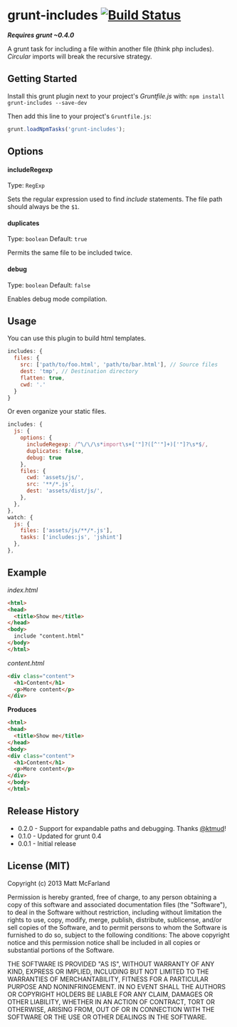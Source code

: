 # grunt-includes [![Build Status](https://travis-ci.org/vanetix/grunt-includes.png)](https://travis-ci.org/vanetix/grunt-includes)
***Requires grunt ~0.4.0***

A grunt task for including a file within another file (think php includes). *Circular* imports will break the recursive strategy.

## Getting Started
Install this grunt plugin next to your project's *Gruntfile.js* with: `npm install grunt-includes --save-dev`

Then add this line to your project's `Gruntfile.js`:

```javascript
grunt.loadNpmTasks('grunt-includes');
```

## Options
#### includeRegexp
Type: `RegExp`

Sets the regular expression used to find *include* statements. The file path should always be the `$1`.

#### duplicates
Type: `boolean`
Default: `true`

Permits the same file to be included twice.

#### debug
Type: `boolean`
Default: `false`

Enables debug mode compilation.

## Usage

You can use this plugin to build html templates.

```javascript
includes: {
  files: {
    src: ['path/to/foo.html', 'path/to/bar.html'], // Source files
    dest: 'tmp', // Destination directory
    flatten: true,
    cwd: '.'
  }
}
```

Or even organize your static files.

```javascript
includes: {
  js: {
    options: {
      includeRegexp: /^\/\/\s*import\s+['"]?([^'"]+)['"]?\s*$/,
      duplicates: false,
      debug: true
    },
    files: {
      cwd: 'assets/js/',
      src: '**/*.js',
      dest: 'assets/dist/js/',
    },
  },
},
watch: {
  js: {
    files: ['assets/js/**/*.js'],
    tasks: ['includes:js', 'jshint']
  }, 
},
```

## Example
*index.html*
```html
<html>
<head>
  <title>Show me</title>
</head>
<body>
  include "content.html"
</body>
</html>
```
*content.html*
```html
<div class="content">
  <h1>Content</h1>
  <p>More content</p>
</div>
```
**Produces**
```html
<html>
<head>
  <title>Show me</title>
</head>
<body>
<div class="content">
  <h1>Content</h1>
  <p>More content</p>
</div> 
</body>
</html>
```

## Release History
- 0.2.0 - Support for expandable paths and debugging. Thanks [@ktmud](https://github.com/ktmud)!
- 0.1.0 - Updated for grunt 0.4
- 0.0.1 - Initial release

## License (MIT)
Copyright (c) 2013 Matt McFarland  

Permission is hereby granted, free of charge, to any person obtaining a copy of this software and associated documentation files (the "Software"), to deal in the Software without restriction, including without limitation the rights to use, copy, modify, merge, publish, distribute, sublicense, and/or sell copies of the Software, and to permit persons to whom the Software is furnished to do so, subject to the following conditions: The above copyright notice and this permission notice shall be included in all copies or substantial portions of the Software.

THE SOFTWARE IS PROVIDED "AS IS", WITHOUT WARRANTY OF ANY KIND, EXPRESS OR IMPLIED, INCLUDING BUT NOT LIMITED TO THE WARRANTIES OF MERCHANTABILITY, FITNESS FOR A PARTICULAR PURPOSE AND NONINFRINGEMENT. IN NO EVENT SHALL THE AUTHORS OR COPYRIGHT HOLDERS BE LIABLE FOR ANY CLAIM, DAMAGES OR OTHER LIABILITY, WHETHER IN AN ACTION OF CONTRACT, TORT OR OTHERWISE, ARISING FROM, OUT OF OR IN CONNECTION WITH THE SOFTWARE OR THE USE OR OTHER DEALINGS IN THE SOFTWARE.
